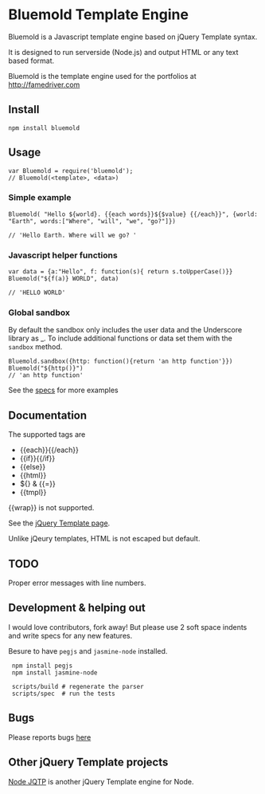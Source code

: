 # Bluemold Template Engine

Bluemold is a Javascript template engine based on jQuery Template syntax.

It is designed to run serverside (Node.js) and output HTML or any text based format.

Bluemold is the template engine used for the portfolios at http://famedriver.com

## Install
    npm install bluemold

## Usage
    var Bluemold = require('bluemold');
    // Bluemold(<template>, <data>)

### Simple example
    Bluemold( "Hello ${world}. {{each words}}${$value} {{/each}}", {world: "Earth", words:["Where", "will", "we", "go?"]})

    // 'Hello Earth. Where will we go? '

### Javascript helper functions
    var data = {a:"Hello", f: function(s){ return s.toUpperCase()}}
    Bluemold("${f(a)} WORLD", data)

    // 'HELLO WORLD'

### Global sandbox
By default the sandbox only includes the user data and the Underscore library as \_. To include additional functions or data set them with the `sandbox` method.

    Bluemold.sandbox({http: function(){return 'an http function'}})
    Bluemold("${http()}")
    // 'an http function'


See the [specs]("https://github.com/jweir/Bluemold/tree/master/spec") for more examples

## Documentation
The supported tags are

* {{each}}{{/each}}
* {{if}}{{/if}}
* {{else}}
* {{html}}
* ${} & {{=}}
* {{tmpl}}

{{wrap}} is not supported.

See the [jQuery Template page](http://api.jquery.com/category/plugins/templates/).

Unlike jQeury templates, HTML is not escaped but default.

## TODO

Proper error messages with line numbers.

## Development & helping out

I would love contributors, fork away! But please use 2 soft space indents and write specs for any new features.

Besure to have `pegjs` and `jasmine-node` installed.   

     npm install pegjs
     npm install jasmine-node

     scripts/build # regenerate the parser
     scripts/spec  # run the tests 

## Bugs

Please reports bugs [here](https://github.com/jweir/Bluemold/issues)

## Other jQuery Template projects

[Node JQTP](https://github.com/kof/node-jqtpl) is another jQuery Template engine for Node.
